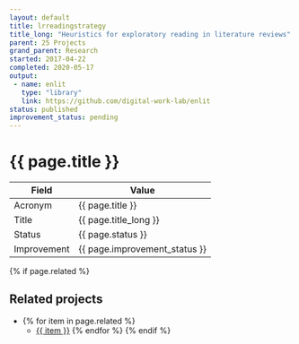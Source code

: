 ```yaml
---
layout: default
title: lrreadingstrategy
title_long: "Heuristics for exploratory reading in literature reviews"
parent: 25 Projects
grand_parent: Research
started: 2017-04-22
completed: 2020-05-17
output:
 - name: enlit
   type: "library"
   link: https://github.com/digital-work-lab/enlit
status: published
improvement_status: pending
---
```


# {{ page.title }}

Field               | Value
------------------- | ----------------------------------
Acronym             | {{ page.title }}
Title               | {{ page.title_long }}
Status              | {{ page.status }}
Improvement         | {{ page.improvement_status }}

{% if page.related %}
## Related projects 

- {% for item in page.related %}
  - <a href="{{ item }}">{{ item }}</a>
{% endfor %}
{% endif %}
